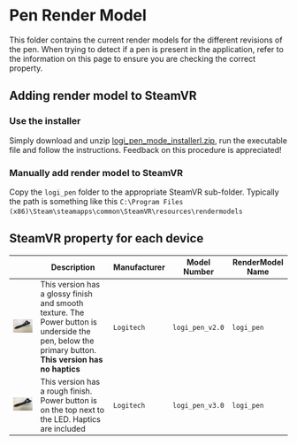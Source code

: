 # Pen Render Model

This folder contains the current render models for the different revisions of the pen. When trying to detect if a pen is present in the application, refer to the information on this page to ensure you are checking the correct property.

## Adding render model to SteamVR

### Use the installer

Simply download and unzip [logi_pen_mode_installerl.zip](https://github.com/Logitech/labs_vr_pen_sdk/releases), run the executable file and follow the instructions. Feedback on this procedure is appreciated!

### Manually add render model to SteamVR

Copy the `logi_pen` folder to the appropriate SteamVR sub-folder. Typically the path is something like this `C:\Program Files (x86)\Steam\steamapps\common\SteamVR\resources\rendermodels`

## SteamVR property for each device 

|      |  Description    | Manufacturer    |   Model Number   |    RenderModel Name |
|------|----------------|------------------|-----------------------|-------------------|
|![Update Picture](../../resources/logi_pen_v20.jpg)| This version has  a glossy finish and smooth texture. The Power button is underside the pen, below the primary button. **This version has no haptics**     |`Logitech`      |`logi_pen_v2.0`      | `logi_pen`       
|![UpdatePicture](../../resources/logi_pen_v30.jpg) |  This version has  a rough finish. Power button is on the top next to the LED. Haptics are included  |`Logitech`      |`logi_pen_v3.0`      | `logi_pen`   
